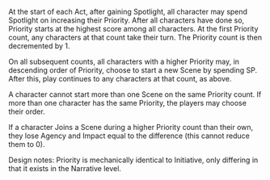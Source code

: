 At the start of each Act, after gaining Spotlight, all character may spend Spotlight on increasing their Priority.
After all characters have done so, Priority starts at the highest score among all characters. 
At the first Priority count, any characters at that count take their turn. The Priority count is then decremented by 1.

On all subsequent counts, all characters with a higher Priority may, in descending order of Priority, choose to start a new Scene by spending SP. 
After this, play continues to any characters at that count, as above.

A character cannot start more than one Scene on the same Priority count. If more than one character has the same Priority, the players may choose their order. 

If a character Joins a Scene during a higher Priority count than their own, they lose Agency and Impact equal to the difference (this cannot reduce them to 0).

Design notes:
Priority is mechanically identical to Initiative, only differing in that it exists in the Narrative level.